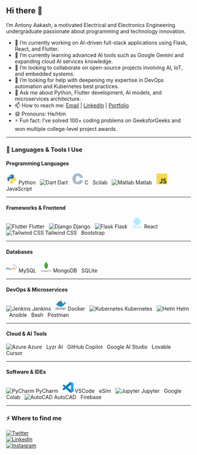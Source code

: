 ## Hi there 👋

I’m Antony Aakash, a motivated Electrical and Electronics Engineering undergraduate passionate about programming and technology innovation. 

- 🔭 I’m currently working on AI-driven full-stack applications using Flask, React, and Flutter.
- 🌱 I’m currently learning advanced AI tools such as Google Gemini and expanding cloud AI services knowledge.
- 👯 I’m looking to collaborate on open-source projects involving AI, IoT, and embedded systems.
- 🤔 I’m looking for help with deepening my expertise in DevOps automation and Kubernetes best practices.
- 💬 Ask me about Python, Flutter development, AI models, and microservices architecture.
- 📫 How to reach me: [Email](mailto:aakash2005s@gmail.com) | [LinkedIn](https://www.linkedin.com/in/antony-aakash-s) | [Portfolio](https://www.aakashas25.github.io/antony-aakash-s/)
- 😄 Pronouns: He/Him
- ⚡ Fun fact: I’ve solved 100+ coding problems on GeeksforGeeks and won multiple college-level project awards.

---

### 🚀 Languages & Tools I Use

#### Programming Languages  
<img src="https://raw.githubusercontent.com/devicons/devicon/master/icons/python/python-original.svg" alt="Python" width="30"/> Python &nbsp;
<img src="https://www.vectorlogo.zone/logos/dartlang/dartlang-icon.svg" alt="Dart" width="30"/> Dart &nbsp;
<img src="https://raw.githubusercontent.com/devicons/devicon/master/icons/c/c-original.svg" alt="C" width="30"/> C &nbsp;
Scilab &nbsp;
<img src="https://upload.wikimedia.org/wikipedia/commons/2/21/Matlab_Logo.png" alt="Matlab" width="30"/> Matlab &nbsp;
<img src="https://raw.githubusercontent.com/devicons/devicon/master/icons/javascript/javascript-original.svg" alt="JavaScript" width="30"/> JavaScript  

---

#### Frameworks & Frontend  
<img src="https://www.vectorlogo.zone/logos/flutterio/flutterio-icon.svg" alt="Flutter" width="30"/> Flutter &nbsp;
<img src="https://cdn.worldvectorlogo.com/logos/django.svg" alt="Django" width="30"/> Django &nbsp;
<img src="https://www.vectorlogo.zone/logos/pocoo_flask/pocoo_flask-icon.svg" alt="Flask" width="30"/> Flask &nbsp;
<img src="https://raw.githubusercontent.com/devicons/devicon/master/icons/react/react-original-wordmark.svg" alt="React" width="30"/> React &nbsp;
<img src="https://www.vectorlogo.zone/logos/tailwindcss/tailwindcss-icon.svg" alt="Tailwind CSS" width="30"/> Tailwind CSS &nbsp;
Bootstrap  

---

#### Databases  
<img src="https://raw.githubusercontent.com/devicons/devicon/master/icons/mysql/mysql-original-wordmark.svg" alt="MySQL" width="30"/> MySQL &nbsp;
<img src="https://raw.githubusercontent.com/devicons/devicon/master/icons/mongodb/mongodb-original-wordmark.svg" alt="MongoDB" width="30"/> MongoDB &nbsp;
SQLite  

---

#### DevOps & Microservices  
<img src="https://www.vectorlogo.zone/logos/jenkins/jenkins-icon.svg" alt="Jenkins" width="30"/> Jenkins &nbsp;
<img src="https://raw.githubusercontent.com/devicons/devicon/master/icons/docker/docker-original-wordmark.svg" alt="Docker" width="30"/> Docker &nbsp;
<img src="https://www.vectorlogo.zone/logos/kubernetes/kubernetes-icon.svg" alt="Kubernetes" width="30"/> Kubernetes &nbsp;
<img src="https://helm.sh/img/helm.svg" alt="Helm" width="30"/> Helm &nbsp;
Ansible &nbsp;
Bash &nbsp;
Postman  

---

#### Cloud & AI Tools  
<img src="https://www.vectorlogo.zone/logos/microsoft_azure/microsoft_azure-icon.svg" alt="Azure" width="30"/> Azure &nbsp;
Lyzr AI &nbsp;
GitHub Copilot &nbsp;
Google AI Studio &nbsp;
Lovable &nbsp;
Cursor  

---

#### Software & IDEs  
<img src="https://upload.wikimedia.org/wikipedia/commons/1/1f/PyCharm_Icon.svg" alt="PyCharm" width="30"/> PyCharm &nbsp;
<img src="https://raw.githubusercontent.com/devicons/devicon/master/icons/vscode/vscode-original.svg" alt="VSCode" width="30"/> VSCode &nbsp;
eSim &nbsp;
<img src="https://jupyter.org/assets/nav_logo.svg" alt="Jupyter" width="30"/> Jupyter &nbsp;
Google Colab &nbsp;
<img src="https://upload.wikimedia.org/wikipedia/commons/7/7a/Autodesk_AutoCAD_Logo.svg" alt="AutoCAD" width="30"/> AutoCAD &nbsp;
Firebase  






---

### ⚡️ Where to find me

[![Twitter](https://img.shields.io/badge/twitter-x?style=for-the-badge&logo=x&logoColor=white&color=%230f1419)](https://x.com/AakashAS22)  
[![LinkedIn](https://img.shields.io/badge/linkedin-logo?style=for-the-badge&logo=linkedin&logoColor=white&color=%230a77b6)](https://www.linkedin.com/in/antony-aakash-s)  
[![Instagram](https://img.shields.io/badge/instagram-logo?style=for-the-badge&logo=instagram&logoColor=white&color=%23F35369)](https://www.instagram.com/_aakash_22_)
